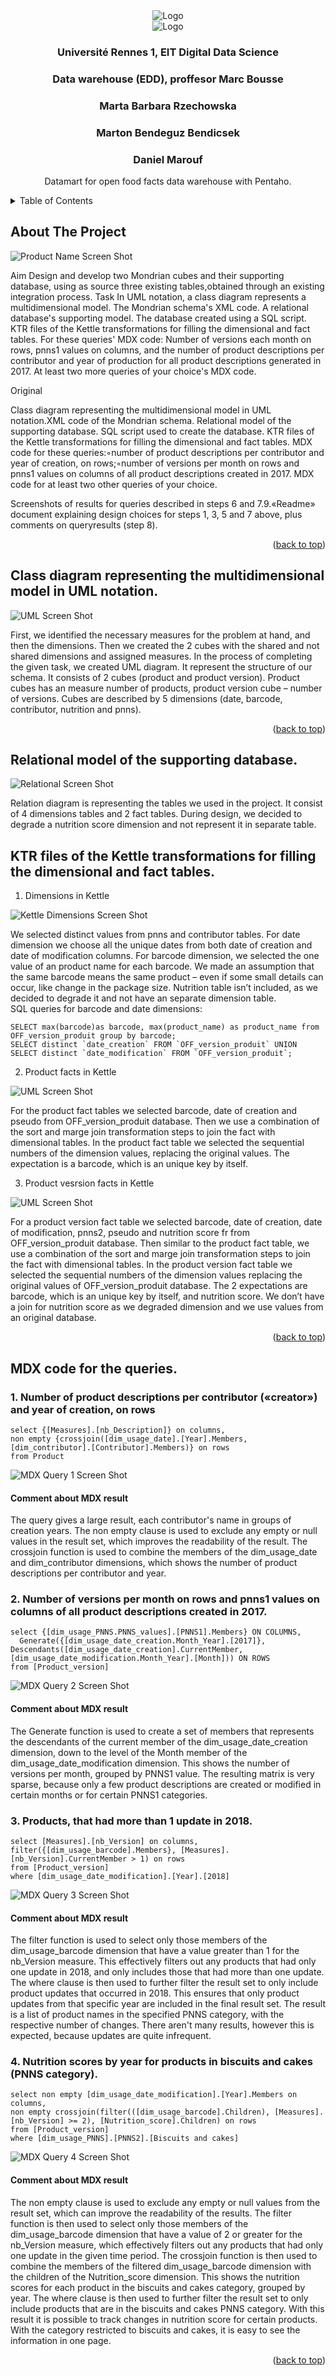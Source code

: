 <div align="center">
    <img src="images/unirennes1.png" alt="Logo">
    <br>
     <img src="images/istic1ren.png" alt="Logo">

  <h3 align="center">Université Rennes 1, EIT Digital Data Science </h3>
  <h3 align="center"> Data warehouse (EDD), proffesor Marc Bousse </h3>
  <h3 align="center">  Marta Barbara Rzechowska  </h3>
  <h3 align="center">  Marton Bendeguz Bendicsek  </h3>
  <h3 align="center">  Daniel Marouf  </h3>
  
  <p align="center">
    Datamart for open food facts data warehouse with Pentaho.
  </p>
</div>



<details>
  <summary>Table of Contents</summary>
  <ol>
    <li>
      <a href="#about-the-project">About The Project</a></li>
        <li><a href="#class-diagram-representing-the-multidimensional-model-in-uml-notation">Class diagram representing the multidimensional model in UML notation.</a></li>
    <li>
      <a href="#relational-model-of-the-supporting-database">Relational model of the supporting database.</a>
      </li>
      <li>
      <a href="#ktr-files-of-the-kettle-transformations-for-filling-the-dimensional-and-fact-tables">KTR files of the Kettle transformations for filling the dimensional and fact tables.</a>
      </li>
        <li><a href="#mdx-code-for-the-queries">MDX code for these queries.</a></li>
  </ol>
</details>


<!-- ABOUT THE PROJECT -->
## About The Project

![Product Name Screen Shot][product-screenshot]
                                  
Aim
Design and develop two Mondrian cubes and their supporting database, using as source three existing tables,obtained     through     an     existing integration process.
Task
In UML notation, a class diagram represents a multidimensional model. The Mondrian schema's XML code. A relational database's supporting model. The database created using a SQL script. KTR files of the Kettle transformations for filling the dimensional and fact tables. For these queries' MDX code: Number of versions each month on rows, pnns1 values on columns, and the number of product descriptions per contributor and year of production for all product descriptions generated in 2017. At least two more queries of your choice's MDX code.


Original

Class diagram representing the multidimensional model in UML notation.XML code of the Mondrian schema. Relational model of the supporting database. SQL script used to create the database. KTR files of the Kettle transformations for filling the dimensional and fact tables. MDX code for these queries:◦number of product descriptions per contributor  and year of creation, on rows;◦number of versions per month on rows and pnns1 values on columns of all product descriptions created in 2017. MDX code for at least two other queries of your choice.

Screenshots of results for queries described in steps 6 and 7.9.«Readme» document explaining design choices for steps 1, 3, 5 and 7 above, plus comments on queryresults (step 8).


<p align="right">(<a href="#about-the-project">back to top</a>)</p>



## Class diagram representing the multidimensional model in UML notation.

![UML Screen Shot](https://github.com/bendicsekb/openfoodfacts_datamart/blob/main/images/UML_OpenFoodFacts-UML.png)

First, we identified the necessary measures for the problem at hand, and then the dimensions. Then we created the 2 cubes with the shared and not shared dimensions and assigned measures. In the process of completing the given task, we created UML diagram. It represent the structure of our schema. It consists of 2 cubes (product and product version). Product cubes has an measure number of products, product version cube – number of versions. Cubes are described by 5 dimensions (date, barcode, contributor, nutrition and pnns). 


<p align="right">(<a href="#about-the-project">back to top</a>)</p>



<!-- GETTING STARTED -->
## Relational model of the supporting database.

![Relational Screen Shot][sql-screenshot]

Relation diagram is representing the tables we used in the project. It consist of 4 dimensions tables and 2 fact tables. During design, we decided to degrade a nutrition score dimension and not represent it in separate table.


## KTR files of the Kettle transformations for filling the dimensional and fact tables.

1. Dimensions in Kettle

![Kettle Dimensions Screen Shot](https://github.com/bendicsekb/openfoodfacts_datamart/blob/main/images/dimensions_kettle.png)

We selected distinct values from pnns and contributor tables. For date dimension we choose all the unique dates from both date of creation and date of modification columns. For barcode dimension, we selected the one value of an product name for each barcode. We made an assumption that the same barcode means the same product – even if some small details can occur, like change in the package size. Nutrition table isn’t included, as we decided to degrade it and not have an separate dimension table. <br />
SQL queries for barcode and date dimensions:
```
SELECT max(barcode)as barcode, max(product_name) as product_name from OFF_version_produit group by barcode;
SELECT distinct `date_creation` FROM `OFF_version_produit` UNION SELECT distinct `date_modification` FROM `OFF_version_produit`;
```

2. Product facts in Kettle

![UML Screen Shot](https://github.com/bendicsekb/openfoodfacts_datamart/blob/main/images/product_facts_kettle.png)

For the product fact tables we selected barcode, date of creation and pseudo from OFF_version_produit database. Then we use a combination of the sort and marge join transformation steps to join the fact with dimensional tables. In the product fact table we selected the sequential numbers of the dimension values, replacing the original values. The expectation is a barcode, which is an unique key by itself. 

3. Product vesrsion facts in Kettle

![UML Screen Shot](https://github.com/bendicsekb/openfoodfacts_datamart/blob/main/images/product_version_facts_kettle.png)

For a product version fact table we selected barcode, date of creation, date of modification, pnns2, pseudo and nutrition score fr from OFF_version_produit database. Then similar to the product fact table, we use a combination of the sort and marge join transformation steps to join the fact with dimensional tables. In the product version fact table we selected the sequential numbers of the dimension values replacing the original values of OFF_version_produit database. The 2 expectations are barcode, which is an unique key by itself, and nutrition score. We don’t have a join for nutrition score as we degraded dimension and we use values from an original database. 

<p align="right">(<a href="#about-the-project">back to top</a>)</p>


## MDX code for the queries.

### 1. Number of product descriptions per contributor («creator») and year of creation, on rows
```
select {[Measures].[nb_Description]} on columns,
non empty {crossjoin([dim_usage_date].[Year].Members, [dim_contributor].[Contributor].Members)} on rows
from Product
```
![MDX Query 1 Screen Shot](https://github.com/bendicsekb/openfoodfacts_datamart/blob/main/images/product_descriptions_per_contributor.png)

#### Comment about MDX result
The query gives a large result, each contributor's name in groups of creation years. The non empty clause is used to exclude any empty or null values in the result set, which improves the readability of the result. The crossjoin function is used to combine the members of the dim_usage_date and dim_contributor dimensions, which shows the number of product descriptions per contributor and year.

### 2. Number of versions per month on rows and pnns1 values on columns of all product descriptions created in 2017.
```
select {[dim_usage_PNNS.PNNS_values].[PNNS1].Members} ON COLUMNS,
  Generate({[dim_usage_date_creation.Month_Year].[2017]}, Descendants([dim_usage_date_creation].CurrentMember, [dim_usage_date_modification.Month_Year].[Month])) ON ROWS
from [Product_version]
```
![MDX Query 2 Screen Shot](https://github.com/bendicsekb/openfoodfacts_datamart/blob/main/images/versions_per_month_of_all_descriptions.png)

#### Comment about MDX result

The Generate function is used to create a set of members that represents the descendants of the current member of the dim_usage_date_creation dimension, down to the level of the Month member of the dim_usage_date_modification dimension. This shows the number of versions per month, grouped by PNNS1 value. The resulting matrix is very sparse, because only a few product descriptions are created or modified in certain months or for certain PNNS1 categories.

### 3. Products, that had more than 1 update in 2018.
```
select [Measures].[nb_Version] on columns,
filter({[dim_usage_barcode].Members}, [Measures].[nb_Version].CurrentMember > 1) on rows
from [Product_version]
where [dim_usage_date_modification].[Year].[2018]
```
![MDX Query 3 Screen Shot](https://github.com/bendicsekb/openfoodfacts_datamart/blob/main/images/products_more_than_one_update.png)

#### Comment about MDX result

The filter function is used to select only those members of the dim_usage_barcode dimension that have a value greater than 1 for the nb_Version measure. This effectively filters out any products that had only one update in 2018, and only includes those that had more than one update.
The where clause is then used to further filter the result set to only include product updates that occurred in 2018. This ensures that only product updates from that specific year are included in the final result set. The result is a list of product names in the specified PNNS category, with the respective number of changes. There aren't many results, however this is expected, because updates are quite infrequent.


### 4. Nutrition scores by year for products in biscuits and cakes (PNNS category).
```
select non empty [dim_usage_date_modification].[Year].Members on columns,
non empty crossjoin(filter(([dim_usage_barcode].Children), [Measures].[nb_Version] >= 2), [Nutrition_score].Children) on rows
from [Product_version]
where [dim_usage_PNNS].[PNNS2].[Biscuits and cakes]
```
![MDX Query 4 Screen Shot](https://github.com/bendicsekb/openfoodfacts_datamart/blob/main/images/nutrition_score_by_year_cakes.png)

#### Comment about MDX result
                                       
The non empty clause is used to exclude any empty or null values from the result set, which can improve the readability of the results. The filter function is then used to select only those members of the dim_usage_barcode dimension that have a value of 2 or greater for the nb_Version measure, which effectively filters out any products that had only one update in the given time period.
The crossjoin function is then used to combine the members of the filtered dim_usage_barcode dimension with the children of the Nutrition_score dimension. This shows the nutrition scores for each product in the biscuits and cakes category, grouped by year. The where clause is then used to further filter the result set to only include products that are in the biscuits and cakes PNNS category. With this result it is possible to track changes in nutrition score for certain products. With the category restricted to biscuits and cakes, it is easy to see the information in one page. 


<p align="right">(<a href="#about-the-project">back to top</a>)</p>

[product-screenshot]: images/screenshot.png
[sql-screenshot]: images/MySQL_Relational.png

